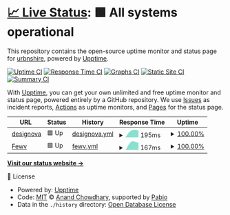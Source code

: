# [📈 Live Status](https://urbnshire.github.io/observability): <!--live status--> **🟩 All systems operational**

This repository contains the open-source uptime monitor and status page for [urbnshire](https://urbnshire.github.io/observability), powered by [Upptime](https://github.com/upptime/upptime).

[![Uptime CI](https://github.com/urbnshire/observability/workflows/Uptime%20CI/badge.svg)](https://github.com/urbnshire/observability/actions?query=workflow%3A%22Uptime+CI%22)
[![Response Time CI](https://github.com/urbnshire/observability/workflows/Response%20Time%20CI/badge.svg)](https://github.com/urbnshire/observability/actions?query=workflow%3A%22Response+Time+CI%22)
[![Graphs CI](https://github.com/urbnshire/observability/workflows/Graphs%20CI/badge.svg)](https://github.com/urbnshire/observability/actions?query=workflow%3A%22Graphs+CI%22)
[![Static Site CI](https://github.com/urbnshire/observability/workflows/Static%20Site%20CI/badge.svg)](https://github.com/urbnshire/observability/actions?query=workflow%3A%22Static+Site+CI%22)
[![Summary CI](https://github.com/urbnshire/observability/workflows/Summary%20CI/badge.svg)](https://github.com/urbnshire/observability/actions?query=workflow%3A%22Summary+CI%22)

With [Upptime](https://upptime.js.org), you can get your own unlimited and free uptime monitor and status page, powered entirely by a GitHub repository. We use [Issues](https://github.com/urbnshire/observability/issues) as incident reports, [Actions](https://github.com/urbnshire/observability/actions) as uptime monitors, and [Pages](https://urbnshire.github.io/observability) for the status page.

<!--start: status pages-->
<!-- This summary is generated by Upptime (https://github.com/upptime/upptime) -->
<!-- Do not edit this manually, your changes will be overwritten -->
<!-- prettier-ignore -->
| URL | Status | History | Response Time | Uptime |
| --- | ------ | ------- | ------------- | ------ |
| <img alt="" src="https://icons.duckduckgo.com/ip3/designova.netlify.app.ico" height="13"> [designova](https://designova.netlify.app/) | 🟩 Up | [designova.yml](https://github.com/urbnshire/observability/commits/HEAD/history/designova.yml) | <details><summary><img alt="Response time graph" src="./graphs/designova/response-time-week.png" height="20"> 195ms</summary><br><a href="https://urbnshire.github.io/observability/history/designova"><img alt="Response time 195" src="https://img.shields.io/endpoint?url=https%3A%2F%2Fraw.githubusercontent.com%2Furbnshire%2Fobservability%2FHEAD%2Fapi%2Fdesignova%2Fresponse-time.json"></a><br><a href="https://urbnshire.github.io/observability/history/designova"><img alt="24-hour response time 195" src="https://img.shields.io/endpoint?url=https%3A%2F%2Fraw.githubusercontent.com%2Furbnshire%2Fobservability%2FHEAD%2Fapi%2Fdesignova%2Fresponse-time-day.json"></a><br><a href="https://urbnshire.github.io/observability/history/designova"><img alt="7-day response time 195" src="https://img.shields.io/endpoint?url=https%3A%2F%2Fraw.githubusercontent.com%2Furbnshire%2Fobservability%2FHEAD%2Fapi%2Fdesignova%2Fresponse-time-week.json"></a><br><a href="https://urbnshire.github.io/observability/history/designova"><img alt="30-day response time 195" src="https://img.shields.io/endpoint?url=https%3A%2F%2Fraw.githubusercontent.com%2Furbnshire%2Fobservability%2FHEAD%2Fapi%2Fdesignova%2Fresponse-time-month.json"></a><br><a href="https://urbnshire.github.io/observability/history/designova"><img alt="1-year response time 195" src="https://img.shields.io/endpoint?url=https%3A%2F%2Fraw.githubusercontent.com%2Furbnshire%2Fobservability%2FHEAD%2Fapi%2Fdesignova%2Fresponse-time-year.json"></a></details> | <details><summary><a href="https://urbnshire.github.io/observability/history/designova">100.00%</a></summary><a href="https://urbnshire.github.io/observability/history/designova"><img alt="All-time uptime 100.00%" src="https://img.shields.io/endpoint?url=https%3A%2F%2Fraw.githubusercontent.com%2Furbnshire%2Fobservability%2FHEAD%2Fapi%2Fdesignova%2Fuptime.json"></a><br><a href="https://urbnshire.github.io/observability/history/designova"><img alt="24-hour uptime 100.00%" src="https://img.shields.io/endpoint?url=https%3A%2F%2Fraw.githubusercontent.com%2Furbnshire%2Fobservability%2FHEAD%2Fapi%2Fdesignova%2Fuptime-day.json"></a><br><a href="https://urbnshire.github.io/observability/history/designova"><img alt="7-day uptime 100.00%" src="https://img.shields.io/endpoint?url=https%3A%2F%2Fraw.githubusercontent.com%2Furbnshire%2Fobservability%2FHEAD%2Fapi%2Fdesignova%2Fuptime-week.json"></a><br><a href="https://urbnshire.github.io/observability/history/designova"><img alt="30-day uptime 100.00%" src="https://img.shields.io/endpoint?url=https%3A%2F%2Fraw.githubusercontent.com%2Furbnshire%2Fobservability%2FHEAD%2Fapi%2Fdesignova%2Fuptime-month.json"></a><br><a href="https://urbnshire.github.io/observability/history/designova"><img alt="1-year uptime 100.00%" src="https://img.shields.io/endpoint?url=https%3A%2F%2Fraw.githubusercontent.com%2Furbnshire%2Fobservability%2FHEAD%2Fapi%2Fdesignova%2Fuptime-year.json"></a></details>
| <img alt="" src="https://icons.duckduckgo.com/ip3/fewv.dev.ico" height="13"> [Fewv](https://fewv.dev/) | 🟩 Up | [fewv.yml](https://github.com/urbnshire/observability/commits/HEAD/history/fewv.yml) | <details><summary><img alt="Response time graph" src="./graphs/fewv/response-time-week.png" height="20"> 167ms</summary><br><a href="https://urbnshire.github.io/observability/history/fewv"><img alt="Response time 167" src="https://img.shields.io/endpoint?url=https%3A%2F%2Fraw.githubusercontent.com%2Furbnshire%2Fobservability%2FHEAD%2Fapi%2Ffewv%2Fresponse-time.json"></a><br><a href="https://urbnshire.github.io/observability/history/fewv"><img alt="24-hour response time 167" src="https://img.shields.io/endpoint?url=https%3A%2F%2Fraw.githubusercontent.com%2Furbnshire%2Fobservability%2FHEAD%2Fapi%2Ffewv%2Fresponse-time-day.json"></a><br><a href="https://urbnshire.github.io/observability/history/fewv"><img alt="7-day response time 167" src="https://img.shields.io/endpoint?url=https%3A%2F%2Fraw.githubusercontent.com%2Furbnshire%2Fobservability%2FHEAD%2Fapi%2Ffewv%2Fresponse-time-week.json"></a><br><a href="https://urbnshire.github.io/observability/history/fewv"><img alt="30-day response time 167" src="https://img.shields.io/endpoint?url=https%3A%2F%2Fraw.githubusercontent.com%2Furbnshire%2Fobservability%2FHEAD%2Fapi%2Ffewv%2Fresponse-time-month.json"></a><br><a href="https://urbnshire.github.io/observability/history/fewv"><img alt="1-year response time 167" src="https://img.shields.io/endpoint?url=https%3A%2F%2Fraw.githubusercontent.com%2Furbnshire%2Fobservability%2FHEAD%2Fapi%2Ffewv%2Fresponse-time-year.json"></a></details> | <details><summary><a href="https://urbnshire.github.io/observability/history/fewv">100.00%</a></summary><a href="https://urbnshire.github.io/observability/history/fewv"><img alt="All-time uptime 100.00%" src="https://img.shields.io/endpoint?url=https%3A%2F%2Fraw.githubusercontent.com%2Furbnshire%2Fobservability%2FHEAD%2Fapi%2Ffewv%2Fuptime.json"></a><br><a href="https://urbnshire.github.io/observability/history/fewv"><img alt="24-hour uptime 100.00%" src="https://img.shields.io/endpoint?url=https%3A%2F%2Fraw.githubusercontent.com%2Furbnshire%2Fobservability%2FHEAD%2Fapi%2Ffewv%2Fuptime-day.json"></a><br><a href="https://urbnshire.github.io/observability/history/fewv"><img alt="7-day uptime 100.00%" src="https://img.shields.io/endpoint?url=https%3A%2F%2Fraw.githubusercontent.com%2Furbnshire%2Fobservability%2FHEAD%2Fapi%2Ffewv%2Fuptime-week.json"></a><br><a href="https://urbnshire.github.io/observability/history/fewv"><img alt="30-day uptime 100.00%" src="https://img.shields.io/endpoint?url=https%3A%2F%2Fraw.githubusercontent.com%2Furbnshire%2Fobservability%2FHEAD%2Fapi%2Ffewv%2Fuptime-month.json"></a><br><a href="https://urbnshire.github.io/observability/history/fewv"><img alt="1-year uptime 100.00%" src="https://img.shields.io/endpoint?url=https%3A%2F%2Fraw.githubusercontent.com%2Furbnshire%2Fobservability%2FHEAD%2Fapi%2Ffewv%2Fuptime-year.json"></a></details>

<!--end: status pages-->

[**Visit our status website →**](https://urbnshire.github.io/observability)

📄 License

- Powered by: [Upptime](https://github.com/upptime/upptime)
- Code: [MIT](./LICENSE) © [Anand Chowdhary](https://anandchowdhary.com), supported by [Pabio](https://pabio.com)
- Data in the `./history` directory: [Open Database License](https://opendatacommons.org/licenses/odbl/1-0/)
